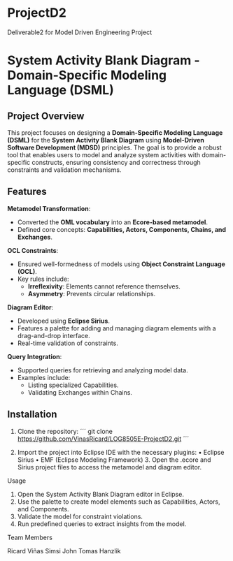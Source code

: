 # ProjectD2
 Deliverable2 for Model Driven Engineering Project

# **System Activity Blank Diagram - Domain-Specific Modeling Language (DSML)**

## **Project Overview**
This project focuses on designing a **Domain-Specific Modeling Language (DSML)** for the **System Activity Blank Diagram** using **Model-Driven Software Development (MDSD)** principles. The goal is to provide a robust tool that enables users to model and analyze system activities with domain-specific constructs, ensuring consistency and correctness through constraints and validation mechanisms.

## **Features**
**Metamodel Transformation**: 
  - Converted the **OML vocabulary** into an **Ecore-based metamodel**.
  - Defined core concepts: **Capabilities, Actors, Components, Chains, and Exchanges**.
  
**OCL Constraints**:
  - Ensured well-formedness of models using **Object Constraint Language (OCL)**.
  - Key rules include:
    - **Irreflexivity**: Elements cannot reference themselves.
    - **Asymmetry**: Prevents circular relationships.

**Diagram Editor**:
  - Developed using **Eclipse Sirius**.
  - Features a palette for adding and managing diagram elements with a drag-and-drop interface.
  - Real-time validation of constraints.

**Query Integration**:
  - Supported queries for retrieving and analyzing model data.
  - Examples include:
    - Listing specialized Capabilities.
    - Validating Exchanges within Chains.

## **Installation**
1. Clone the repository:
  ´´´
  git clone https://github.com/VinasRicard/LOG8505E-ProjectD2.git
  ´´´

3.	Import the project into Eclipse IDE with the necessary plugins:
	•	Eclipse Sirius
	•	EMF (Eclipse Modeling Framework)
	3.	Open the .ecore and Sirius project files to access the metamodel and diagram editor.

Usage

1.	Open the System Activity Blank Diagram editor in Eclipse.
2.	Use the palette to create model elements such as Capabilities, Actors, and Components.
3.	Validate the model for constraint violations.
4.	Run predefined queries to extract insights from the model.

Team Members

Ricard Viñas
Simsi John
Tomas Hanzlik	
